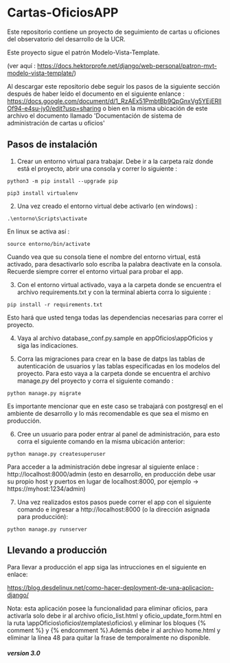 # Cartas-OficiosAPP
Este repositorio contiene un proyecto de seguimiento de cartas u oficiones del observatorio del desarrollo de la UCR.

Este proyecto sigue el patrón Modelo-Vista-Template.

(ver aquí : https://docs.hektorprofe.net/django/web-personal/patron-mvt-modelo-vista-template/)

Al descargar este repositorio debe seguir los pasos de la siguiente sección después de haber leído el documento en el siguiente enlance : https://docs.google.com/document/d/1_RzAEx51PmbtBb9QpGnxVg5YEjERllOf94-e4su-jy0/edit?usp=sharing o bien en la misma ubicación de este archivo el documento llamado 'Documentación de sistema de administración de cartas u oficios'


## Pasos de instalación

1. Crear un entorno virtual para trabajar. Debe ir a la carpeta raíz donde está el proyecto, abrir una consola y correr lo siguiente : 
```
python3 -m pip install --upgrade pip
```
```
pip3 install virtualenv
```

2. Una vez creado el entorno virtual debe activarlo (en windows) :
```
.\entorno\Scripts\activate
```

En linux se activa así :
```
source entorno/bin/activate
```
Cuando vea que su consola tiene el nombre del entorno virtual, está activado, para desactivarlo solo escriba la palabra deactivate en la consola. Recuerde siempre correr el entorno virtual para probar el app.

3. Con el entorno virtual activado, vaya a la carpeta donde se encuentra el archivo requirements.txt y con la terminal abierta corra lo siguiente :
```
pip install -r requirements.txt
```

Esto hará que usted tenga todas las dependencias necesarias para correr el proyecto.

4. Vaya al archivo database_conf.py.sample en appOficios\appOficios y siga las indicaciones.

5. Corra las migraciones para crear en la base de datps las tablas de autenticación de usuarios y las tablas especificadas en los modelos del proyecto. Para esto vaya a la carpeta donde se encuentra el archivo manage.py del proyecto y corra el siguiente comando : 
```
python manage.py migrate
```
Es importante mencionar que en este caso se trabajará con postgresql en el ambiente de desarrollo y lo más recomendable es que sea el mismo en producción.

6. Cree un usuario para poder entrar al panel de administración, para esto corra el siguiente comando en la misma ubicación anterior:
```
python manage.py createsuperuser
```

Para acceder a la administración debe ingresar al siguiente enlace : http://localhost:8000/admin (esto en desarrollo, en producción debe usar su propio host y puertos en lugar de localhost:8000, por ejemplo -> https://myhost:1234/admin)

7. Una vez realizados estos pasos puede correr el app con el siguiente comando e ingresar a http://localhost:8000 (o la dirección asignada para producción):
```
python manage.py runserver
```

## Llevando a producción

Para llevar a producción el app siga las intrucciones en el siguiente en enlace: 

https://blog.desdelinux.net/como-hacer-deployment-de-una-aplicacion-django/


Nota: esta aplicación posee la funcionalidad para eliminar oficios, para activarla solo debe ir al archivo oficio_list.html y oficio_update_form.html en la ruta \appOficios\oficios\templates\oficios\ y eliminar los bloques {% comment %} y {% endcomment %}.Además debe ir al archivo home.html y eliminar la línea 48 para quitar la frase de temporalmente no disponible.

##### version 3.0
